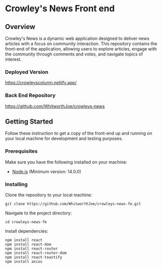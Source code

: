 # Crowley's News Front end

## Overview

Crowley's News is a dynamic web application designed to deliver news articles with a focus on community interaction. This repository contains the front-end of the application, allowing users to explore articles, engage with the community through comments and votes, and navigate topics of interest.

### Deployed Version

https://crowleyscolumn.netlify.app/

### Back End Repository

https://github.com/WhitworthJoe/crowleys-news

## Getting Started

Follow these instruction to get a copy of the front-end up and running on your local machine for development and testing purposes.

### Prerequisites

Make sure you have the following installed on your machine:

* [Node.js](https://nodejs.org/en) (Minimum version: 14.0.0)


### Installing

Clone the repository to your local machine:
```
git clone https://github.com/WhitworthJoe/crowleys-news-fe.git
```
Navigate to the project directory:
```
cd crowleys-news-fe
```
Install dependencies:
```
npm install react
npm install react-dom
npm install react-router
npm install react-router-dom
npm install react-toastify
npm install axios
```